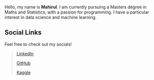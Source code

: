 Hello, my name is **Mahirul**. I am currently pursuing a Masters degree in Maths and Statistics, with a passion for programming. I have a particular interest in data science and machine learning.

## Social Links
Feel free to check out my socials!
>  [LinkedIn](https://www.linkedin.com/in/mahirul-islam-61b028192/)
>
> [GitHub](https://github.com/Mahir-Islam)
>
> [Kaggle](https://www.kaggle.com/mahir2)
